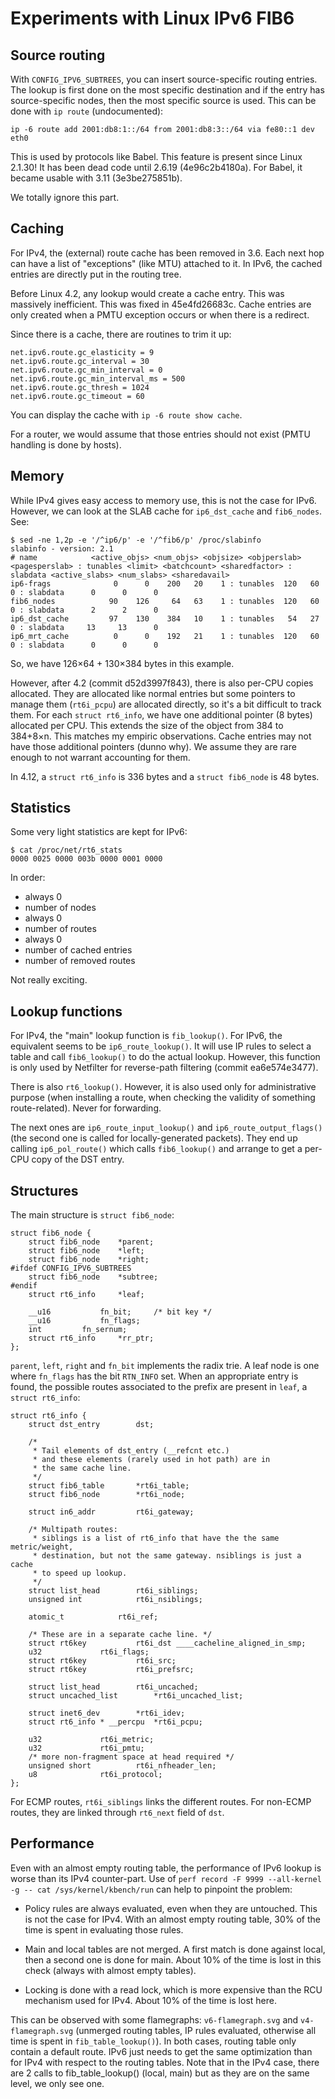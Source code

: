 # Experiments with Linux IPv6 FIB6

## Source routing

With `CONFIG_IPV6_SUBTREES`, you can insert source-specific routing
entries. The lookup is first done on the most specific destination and
if the entry has source-specific nodes, then the most specific source
is used. This can be done with `ip route` (undocumented):

    ip -6 route add 2001:db8:1::/64 from 2001:db8:3::/64 via fe80::1 dev eth0

This is used by protocols like Babel. This feature is present since
Linux 2.1.30! It has been dead code until 2.6.19 (4e96c2b4180a). For
Babel, it became usable with 3.11 (3e3be275851b).

We totally ignore this part.

## Caching

For IPv4, the (external) route cache has been removed in 3.6. Each
next hop can have a list of "exceptions" (like MTU) attached to it. In
IPv6, the cached entries are directly put in the routing tree.

Before Linux 4.2, any lookup would create a cache entry. This was
massively inefficient. This was fixed in 45e4fd26683c. Cache entries
are only created when a PMTU exception occurs or when there is a
redirect.

Since there is a cache, there are routines to trim it up:

    net.ipv6.route.gc_elasticity = 9
    net.ipv6.route.gc_interval = 30
    net.ipv6.route.gc_min_interval = 0
    net.ipv6.route.gc_min_interval_ms = 500
    net.ipv6.route.gc_thresh = 1024
    net.ipv6.route.gc_timeout = 60

You can display the cache with `ip -6 route show cache`.

For a router, we would assume that those entries should not exist
(PMTU handling is done by hosts).

## Memory

While IPv4 gives easy access to memory use, this is not the case for
IPv6. However, we can look at the SLAB cache for `ip6_dst_cache` and
`fib6_nodes`. See:

    $ sed -ne 1,2p -e '/^ip6/p' -e '/^fib6/p' /proc/slabinfo
    slabinfo - version: 2.1
    # name            <active_objs> <num_objs> <objsize> <objperslab> <pagesperslab> : tunables <limit> <batchcount> <sharedfactor> : slabdata <active_slabs> <num_slabs> <sharedavail>
    ip6-frags              0      0    200   20    1 : tunables  120   60    0 : slabdata      0      0      0
    fib6_nodes            90    126     64   63    1 : tunables  120   60    0 : slabdata      2      2      0
    ip6_dst_cache         97    130    384   10    1 : tunables   54   27    0 : slabdata     13     13      0
    ip6_mrt_cache          0      0    192   21    1 : tunables  120   60    0 : slabdata      0      0      0

So, we have 126×64 + 130×384 bytes in this example.

However, after 4.2 (commit d52d3997f843), there is also per-CPU copies
allocated. They are allocated like normal entries but some pointers to
manage them (`rt6i_pcpu`) are allocated directly, so it's a bit
difficult to track them. For each `struct rt6_info`, we have one
additional pointer (8 bytes) allocated per CPU. This extends the size
of the object from 384 to 384+8×n. This matches my empiric
observations. Cache entries may not have those additional pointers
(dunno why). We assume they are rare enough to not warrant accounting
for them.

In 4.12, a `struct rt6_info` is 336 bytes and a `struct fib6_node` is
48 bytes.

## Statistics

Some very light statistics are kept for IPv6:

    $ cat /proc/net/rt6_stats
    0000 0025 0000 003b 0000 0001 0000

In order:

 - always 0
 - number of nodes
 - always 0
 - number of routes
 - always 0
 - number of cached entries
 - number of removed routes

Not really exciting.

## Lookup functions

For IPv4, the "main" lookup function is `fib_lookup()`. For IPv6, the
equivalent seems to be `ip6_route_lookup()`. It will use IP rules to
select a table and call `fib6_lookup()` to do the actual
lookup. However, this function is only used by Netfilter for
reverse-path filtering (commit ea6e574e3477).

There is also `rt6_lookup()`. However, it is also used only for
administrative purpose (when installing a route, when checking the
validity of something route-related). Never for forwarding.

The next ones are `ip6_route_input_lookup()` and
`ip6_route_output_flags()` (the second one is called for
locally-generated packets). They end up calling `ip6_pol_route()`
which calls `fib6_lookup()` and arrange to get a per-CPU copy of the
DST entry.

## Structures

The main structure is `struct fib6_node`:

    struct fib6_node {
        struct fib6_node    *parent;
        struct fib6_node    *left;
        struct fib6_node    *right;
    #ifdef CONFIG_IPV6_SUBTREES
        struct fib6_node    *subtree;
    #endif
        struct rt6_info     *leaf;
    
        __u16           fn_bit;     /* bit key */
        __u16           fn_flags;
        int         fn_sernum;
        struct rt6_info     *rr_ptr;
    };

`parent`, `left`, `right` and `fn_bit` implements the radix trie. A
leaf node is one where `fn_flags` has the bit `RTN_INFO` set. When an
appropriate entry is found, the possible routes associated to the
prefix are present in `leaf`, a `struct rt6_info`:

    struct rt6_info {
        struct dst_entry        dst;
    
        /*
         * Tail elements of dst_entry (__refcnt etc.)
         * and these elements (rarely used in hot path) are in
         * the same cache line.
         */
        struct fib6_table       *rt6i_table;
        struct fib6_node        *rt6i_node;
    
        struct in6_addr         rt6i_gateway;
    
        /* Multipath routes:
         * siblings is a list of rt6_info that have the the same metric/weight,
         * destination, but not the same gateway. nsiblings is just a cache
         * to speed up lookup.
         */
        struct list_head        rt6i_siblings;
        unsigned int            rt6i_nsiblings;
    
        atomic_t            rt6i_ref;
    
        /* These are in a separate cache line. */
        struct rt6key           rt6i_dst ____cacheline_aligned_in_smp;
        u32             rt6i_flags;
        struct rt6key           rt6i_src;
        struct rt6key           rt6i_prefsrc;
    
        struct list_head        rt6i_uncached;
        struct uncached_list        *rt6i_uncached_list;
    
        struct inet6_dev        *rt6i_idev;
        struct rt6_info * __percpu  *rt6i_pcpu;
    
        u32             rt6i_metric;
        u32             rt6i_pmtu;
        /* more non-fragment space at head required */
        unsigned short          rt6i_nfheader_len;
        u8              rt6i_protocol;
    };

For ECMP routes, `rt6i_siblings` links the different routes. For
non-ECMP routes, they are linked through `rt6_next` field of `dst`.

## Performance

Even with an almost empty routing table, the performance of IPv6
lookup is worse than its IPv4 counter-part. Use of `perf record -F
9999 --all-kernel -g -- cat /sys/kernel/kbench/run` can help to
pinpoint the problem:

 - Policy rules are always evaluated, even when they are
   untouched. This is not the case for IPv4. With an almost empty
   routing table, 30% of the time is spent in evaluating those rules.

 - Main and local tables are not merged. A first match is done against
   local, then a second one is done for main. About 10% of the time is
   lost in this check (always with almost empty tables).

 - Locking is done with a read lock, which is more expensive than the
   RCU mechanism used for IPv4. About 10% of the time is lost here.

This can be observed with some flamegraphs: `v6-flamegraph.svg` and
`v4-flamegraph.svg` (unmerged routing tables, IP rules evaluated,
otherwise all time is spent in `fib_table_lookup()`). In both cases,
routing table only contain a default route. IPv6 just needs to get the
same optimization than for IPv4 with respect to the routing
tables. Note that in the IPv4 case, there are 2 calls to
fib_table_lookup() (local, main) but as they are on the same level, we
only see one.
